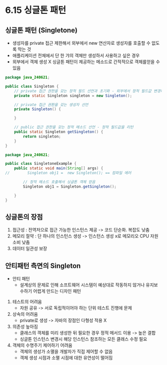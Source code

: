# 6.15 싱글톤 패턴
## 싱글톤 패턴 (Singletone)
- 생성자를 private 접근 제한해서 외부에서 new 연산자로 생성자를 호출할 수 없도록 막는 것
- 애플리케이션 전체에서 단 한 갸의 객체만 생성하서 사용하고 싶은 경우
- 외부에서 객체 생성 X 싱글톤 패턴이 제공하는 메소드로 간적적으로 객체를얻을 수 있음

```java
package java_240621;

public class Singleton {
    // private 접근 권한을 갖는 정적 필드 선언과 초기화 - 외부에서 정적 필드값 변경하지 못하도록 함
    private static Singleton singleton = new Singleton();

    // private 접근 권환을 갖는 생성자 선언
    private Singleton() {

    }

    // public 접근 권한을 갖는 정적 메소드 선언 - 정적 필드값을 리턴
    public static Singleton getSingleton() {
        return singleton;
    }
}
```

```java
package java_240621;

public class SingletoneExample {
    public static void main(String[] args) {
//        Singleton obj1 =  new Singleton(); == 컴파일 에러

        // 정적 메소드 호출해서 싱글톤 객체 얻음
        Singleton obj1 = Singleton.getSingleton();

    }
}

```
## 싱글톤의 장점
1. 접근성 : 전역저으로 접근 가능한 인스턴스 제공 -> 코드 단순화. 복잡도 낮춤
2. 메모리 절약 : 단 하나의 인스턴스 생성 -> 인스턴스 생성 x로 메모리오 CPU 자원 소비 낮춤
3. 데이터 일관성 보장

## 안티패턴 측면의 Singleton
- 안티 패턴  
  - 설계상의 문제로 인해 소프트웨어 시스템이 예상대로 작동하지 않거나 유지보수하기 어렵게 만드는 디자인 패턴

1. 테스트의 어려움
   - 자원 공유 -> 서로 독립적이어야 하는 단위 테스트 진행에 문제
2. 상속의 어려움
    - private로 생성 -> 자바의 장점인 다형성 적용 X
3. 의존성 높아짐
   - 클래스의 객체를 미리 생성한 뒤 필요한 경우 정적 메서드 이용 -> 높은 결합
   - 싱글톤 인스턴스 변경시 해당 인스턴스 참조하는 모든 클래스 수정 필요
4. 객체의 수명주기 제어하기 어려움
   - 객체의 생성가 소멸을 개발자가 직접 제어할 수 없음
   - 객체 생성 시점과 소멸 시점에 대한 유연성이 떨어짐
